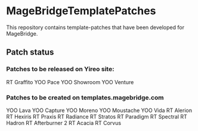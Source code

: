 # MageBridgeTemplatePatches
This repository contains template-patches that have been developed for
MageBridge.

## Patch status

### Patches to be released on Yireo site:
RT Graffito
YOO Pace
YOO Showroom
YOO Venture

### Patches to be created on templates.magebridge.com
YOO Lava
YOO Capture
YOO Moreno
YOO Moustache
YOO Vida
RT Alerion
RT Hexiris
RT Praxis
RT Radiance
RT Stratos
RT Paradigm
RT Spectral
RT Hadron
RT Afterburner 2
RT Acacia
RT Corvus
